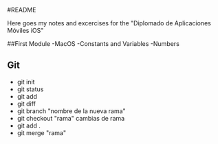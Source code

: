 #README

Here goes my notes and excercises for the 
     "Diplomado de Aplicaciones Móviles iOS"

##First Module
-MacOS
-Constants and Variables
-Numbers

## Git
- git init
- git status
- git add
- git diff
- git branch "nombre de la nueva rama"
- git checkout "rama" cambias de rama
- git add . 
- git merge "rama"

